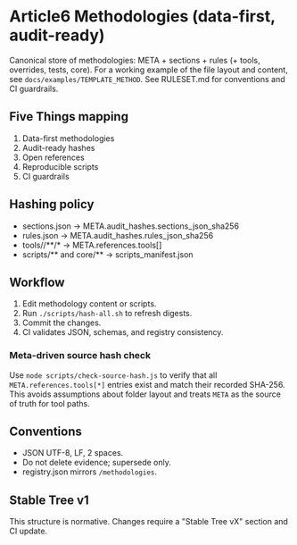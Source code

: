 # Article6 Methodologies (data-first, audit-ready)
Canonical store of methodologies: META + sections + rules (+ tools, overrides, tests, core).
For a working example of the file layout and content, see `docs/examples/TEMPLATE_METHOD`.
See RULESET.md for conventions and CI guardrails.

## Five Things mapping
1. Data-first methodologies
2. Audit-ready hashes
3. Open references
4. Reproducible scripts
5. CI guardrails

## Hashing policy
- sections.json -> META.audit_hashes.sections_json_sha256
- rules.json -> META.audit_hashes.rules_json_sha256
- tools/<ID>/**/* -> META.references.tools[]
- scripts/** and core/** -> scripts_manifest.json

## Workflow
1. Edit methodology content or scripts.
2. Run `./scripts/hash-all.sh` to refresh digests.
3. Commit the changes.
4. CI validates JSON, schemas, and registry consistency.

### Meta-driven source hash check
Use `node scripts/check-source-hash.js` to verify that all `META.references.tools[*]` entries exist and match their recorded SHA-256. This avoids assumptions about folder layout and treats `META` as the source of truth for tool paths.

## Conventions
- JSON UTF-8, LF, 2 spaces.
- Do not delete evidence; supersede only.
- registry.json mirrors `/methodologies`.

## Stable Tree v1
This structure is normative. Changes require a "Stable Tree vX" section and CI update.
